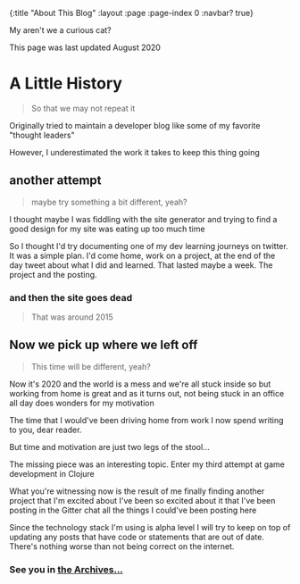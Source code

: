 {:title "About This Blog"
 :layout :page
 :page-index 0
 :navbar? true}

My aren't we a curious cat?

This page was last updated August 2020

# A Little History
> So that we may not repeat it

Originally tried to maintain a developer blog like some of my favorite "thought leaders"

However, I underestimated the work it takes to keep this thing going

## another attempt
> maybe try something a bit different, yeah?

I thought maybe I was fiddling with the site generator and trying to find a good design for my site was eating up too much time

So I thought I'd try documenting one of my dev learning journeys on twitter.
It was a simple plan. I'd come home, work on a project, at the end of the day tweet about what I did and learned.
That lasted maybe a week. The project and the posting.

### and then the site goes dead

> That was around 2015

## Now we pick up where we left off
>  This time will be different, yeah?

Now it's 2020 and the world is a mess and we're all stuck inside so
but working from home is great and as it turns out, not being stuck in an office all day does wonders for my motivation

The time that I would've been driving home from work I now spend writing to you, dear reader.

But time and motivation are just two legs of the stool...

The missing piece was an interesting topic. Enter my third attempt at game development in Clojure

What you're witnessing now is the result of me finally finding another project that I'm excited about
I've been so excited about it that I've been posting in the Gitter chat all the things I could've been posting here

Since the technology stack I'm using is alpha level I will try to keep on top of updating any posts that have code or statements that are out of date. There's nothing worse than not being correct on the internet.

### See you in [the Archives...](/archives)
